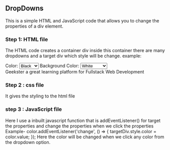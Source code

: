 ## DropDowns

This is a simple HTML and JavaScript code that allows you to change the properties of a div element.
### Step 1: HTML file
The HTML code creates a container div inside this container there are many dropdowns and a target div which style will be change. 
example:
<div class="container">
    <label for="color">Color:</label>
    <select id="color">
      <option value="black">Black</option>
      <option value="green">Green</option>
      <option value="red">Red</option>
      <option value="cyan">Cyan</option>
      <option value="gray">Gray</option>
      <option value="blue">Blue</option>
      <option value="purple">Purple</option>
      <option value="teal">Teal</option>
      <option value="white">White</option>
      <option value=""></option>
    </select>
    <label for="backgroundcolor">Background Color:</label>
    <select id="backgroundcolor">
      <option value="white">White</option>
      <option value="lightgray">Light Gray</option>
      <option value="lightblue">Light Blue</option>
      <option value="maroon">Maroon</option>
      <option value="aqua">Aqua</option>
      <option value="teal">Teal</option>
      <option value="salmon">Salmon</option>
      <option value="navy">Navy</option>
    </select>
</div>
  <div id="targetDiv">Geekster a great learning platform for Fullstack Web Development</div>

  ### Step 2 : css file
  It gives the styling to the html file
### step 3 : JavaScript file
Here I use a inbuilt javascript function that is addEventListener() for target the properties and change the properties when we click the properties
Example-
color.addEventListener('change', () => {
  targetDiv.style.color = color.value;
});
Here the color will be changed when we click any color from the dropdown option.
